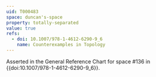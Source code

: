 ```yaml
---
uid: T000483
space: duncan's-space
property: totally-separated
value: true
refs:
  - doi: 10.1007/978-1-4612-6290-9_6
    name: Counterexamples in Topology
---
```

Asserted in the General Reference Chart for space #136 in
{{doi:10.1007/978-1-4612-6290-9_6}}.
